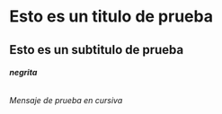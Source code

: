 # Esto es un titulo de prueba
## Esto es un subtitulo de prueba
###### **negrita**
###### *Mensaje de prueba en cursiva*

